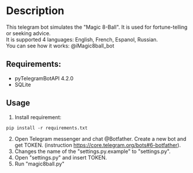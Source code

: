 # Description
This telegram bot simulates the "Magic 8-Ball". It is used for fortune-telling or seeking advice.<br>
It is supported 4 languages: English, French, Espanol, Russian.<br>
You can see how it works: @iMagic8ball_bot

## Requirements:

+ pyTelegramBotAPI 4.2.0
+ SQLite

## Usage

1. Install requirement:
```
pip install -r requirements.txt
```
2. Open Telegram messenger and chat @Botfather. Create a new bot and get TOKEN. (instruction https://core.telegram.org/bots#6-botfather).
3. Changes the name of the "settings.py.example" to "settings.py".
4. Open "settings.py" and insert TOKEN.
5. Run "magic8ball.py"
